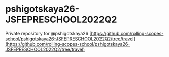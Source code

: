 # pshigotskaya26-JSFEPRESCHOOL2022Q2
Private repository for @pshigotskaya26 [https://github.com/rolling-scopes-school/pshigotskaya26-JSFEPRESCHOOL2022Q2/tree/travel](https://github.com/rolling-scopes-school/pshigotskaya26-JSFEPRESCHOOL2022Q2/tree/travel)
